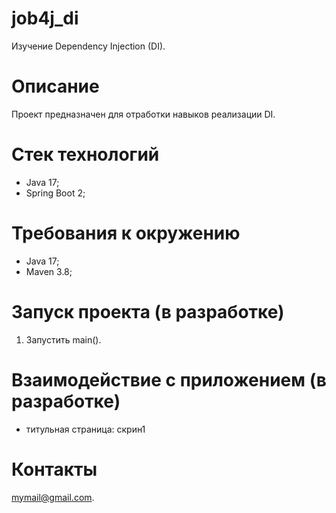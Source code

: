 # job4j_di
Изучение Dependency Injection (DI).

# Описание
Проект предназначен для отработки навыков реализации DI.

# Стек технологий
- Java 17;
- Spring Boot 2;

# Требования к окружению
- Java 17;
- Maven 3.8;

# Запуск проекта (в разработке)
1. Запустить main().

# Взаимодействие с приложением (в разработке)
- титульная страница: скрин1

# Контакты
mymail@gmail.com.